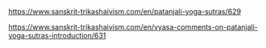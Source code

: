 https://www.sanskrit-trikashaivism.com/en/patanjali-yoga-sutras/629

https://www.sanskrit-trikashaivism.com/en/vyasa-comments-on-patanjali-yoga-sutras-introduction/631